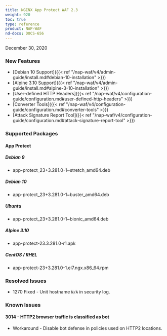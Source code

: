 ```yaml
---
title: NGINX App Protect WAF 2.3
weight: 920
toc: true
type: reference
product: NAP-WAF
nd-docs: DOCS-656
---
```


December 30, 2020

### New Features

- [Debian 10 Support]({{< ref "/nap-waf/v4/admin-guide/install.md#debian-10-installation" >}})
- [Alpine 3.10 Support]({{< ref "/nap-waf/v4/admin-guide/install.md#alpine-3-10-installation" >}})
- [User-defined HTTP Headers]({{< ref "/nap-waf/v4/configuration-guide/configuration.md#user-defined-http-headers" >}})
- [Converter Tools]({{< ref "/nap-waf/v4/configuration-guide/configuration.md#converter-tools" >}})
- [Attack Signature Report Tool]({{< ref "/nap-waf/v4/configuration-guide/configuration.md#attack-signature-report-tool" >}})

### Supported Packages

#### App Protect

##### Debian 9

- app-protect_23+3.281.0-1~stretch_amd64.deb

##### Debian 10

- app-protect_23+3.281.0-1~buster_amd64.deb

##### Ubuntu

- app-protect_23+3.281.0-1~bionic_amd64.deb

##### Alpine 3.10

- app-protect-23.3.281.0-r1.apk

##### CentOS / RHEL

- app-protect-23+3.281.0-1.el7.ngx.x86_64.rpm

### Resolved Issues

- 1270 Fixed - Unit hostname `N/A` in security log.

### Known Issues

#### 3014 - HTTP2 browser traffic is classified as bot

- Workaround - Disable bot defense in policies used on HTTP2 locations.
